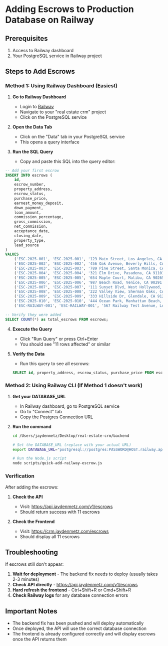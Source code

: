 # Adding Escrows to Production Database on Railway

## Prerequisites
1. Access to Railway dashboard
2. Your PostgreSQL service in Railway project

## Steps to Add Escrows

### Method 1: Using Railway Dashboard (Easiest)

1. **Go to Railway Dashboard**
   - Login to [Railway](https://railway.app)
   - Navigate to your "real estate crm" project
   - Click on the PostgreSQL service

2. **Open the Data Tab**
   - Click on the "Data" tab in your PostgreSQL service
   - This opens a query interface

3. **Run the SQL Query**
   - Copy and paste this SQL into the query editor:

```sql
-- Add your first escrow
INSERT INTO escrows (
    id,
    escrow_number,
    property_address,
    escrow_status,
    purchase_price,
    earnest_money_deposit,
    down_payment,
    loan_amount,
    commission_percentage,
    gross_commission,
    net_commission,
    acceptance_date,
    closing_date,
    property_type,
    lead_source
)
VALUES 
    ('ESC-2025-001', 'ESC-2025-001', '123 Main Street, Los Angeles, CA 90001', 'Active', 550000, 5500, 110000, 440000, 2.5, 13750, 6875, '2025-07-01', '2025-08-15', 'Single Family', 'Zillow'),
    ('ESC-2025-002', 'ESC-2025-002', '456 Oak Avenue, Beverly Hills, CA 90210', 'Active', 1250000, 12500, 250000, 1000000, 3.0, 37500, 18750, '2025-07-05', '2025-08-20', 'Single Family', 'Referral'),
    ('ESC-2025-003', 'ESC-2025-003', '789 Pine Street, Santa Monica, CA 90405', 'Pending', 875000, 8750, 175000, 700000, 2.5, 21875, 10937.50, '2025-07-10', '2025-09-01', 'Condo', 'Website'),
    ('ESC-2025-004', 'ESC-2025-004', '321 Elm Drive, Pasadena, CA 91101', 'Active', 725000, 7250, 145000, 580000, 2.75, 19937.50, 9968.75, '2025-07-12', '2025-08-25', 'Single Family', 'Open House'),
    ('ESC-2025-005', 'ESC-2025-005', '654 Maple Court, Malibu, CA 90265', 'Active', 2500000, 25000, 500000, 2000000, 2.5, 62500, 31250, '2025-07-15', '2025-09-15', 'Single Family', 'MLS'),
    ('ESC-2025-006', 'ESC-2025-006', '987 Beach Road, Venice, CA 90291', 'Pending', 920000, 9200, 184000, 736000, 2.5, 23000, 11500, '2025-07-08', '2025-08-30', 'Townhouse', 'Realtor.com'),
    ('ESC-2025-007', 'ESC-2025-007', '111 Sunset Blvd, West Hollywood, CA 90069', 'Active', 1100000, 11000, 220000, 880000, 3.0, 33000, 16500, '2025-07-18', '2025-09-05', 'Condo', 'Referral'),
    ('ESC-2025-008', 'ESC-2025-008', '222 Valley View, Sherman Oaks, CA 91403', 'Closed', 680000, 6800, 136000, 544000, 2.5, 17000, 8500, '2025-06-01', '2025-07-15', 'Single Family', 'Zillow'),
    ('ESC-2025-009', 'ESC-2025-009', '333 Hillside Dr, Glendale, CA 91206', 'Active', 825000, 8250, 165000, 660000, 3.0, 24750, 12375, '2025-07-20', '2025-09-10', 'Single Family', 'Website'),
    ('ESC-2025-010', 'ESC-2025-010', '444 Ocean Park, Manhattan Beach, CA 90266', 'Active', 1950000, 19500, 390000, 1560000, 2.5, 48750, 24375, '2025-07-22', '2025-09-20', 'Single Family', 'MLS'),
    ('ESC-RAILWAY-001', 'ESC-RAILWAY-001', '567 Railway Test Avenue, Los Angeles, CA 90001', 'Active', 750000, 7500, 150000, 600000, 2.5, 18750, 9375, '2025-07-21', '2025-08-31', 'Single Family', 'Test Data');

-- Verify they were added
SELECT COUNT(*) as total_escrows FROM escrows;
```

4. **Execute the Query**
   - Click "Run Query" or press Ctrl+Enter
   - You should see "11 rows affected" or similar

5. **Verify the Data**
   - Run this query to see all escrows:
   ```sql
   SELECT id, property_address, escrow_status, purchase_price FROM escrows ORDER BY created_at DESC;
   ```

### Method 2: Using Railway CLI (If Method 1 doesn't work)

1. **Get your DATABASE_URL**
   - In Railway dashboard, go to PostgreSQL service
   - Go to "Connect" tab
   - Copy the Postgres Connection URL

2. **Run the command**
   ```bash
   cd /Users/jaydenmetz/Desktop/real-estate-crm/backend
   
   # Set the DATABASE_URL (replace with your actual URL)
   export DATABASE_URL="postgresql://postgres:PASSWORD@HOST.railway.app:PORT/railway"
   
   # Run the Node.js script
   node scripts/quick-add-railway-escrow.js
   ```

### Verification

After adding the escrows:

1. **Check the API**
   - Visit: https://api.jaydenmetz.com/v1/escrows
   - Should return success with 11 escrows

2. **Check the Frontend**
   - Visit: https://crm.jaydenmetz.com/escrows
   - Should display all 11 escrows

## Troubleshooting

If escrows still don't appear:

1. **Wait for deployment** - The backend fix needs to deploy (usually takes 2-3 minutes)
2. **Check API directly** - https://api.jaydenmetz.com/v1/escrows
3. **Hard refresh the frontend** - Ctrl+Shift+R or Cmd+Shift+R
4. **Check Railway logs** for any database connection errors

## Important Notes

- The backend fix has been pushed and will deploy automatically
- Once deployed, the API will use the correct database connection
- The frontend is already configured correctly and will display escrows once the API returns them